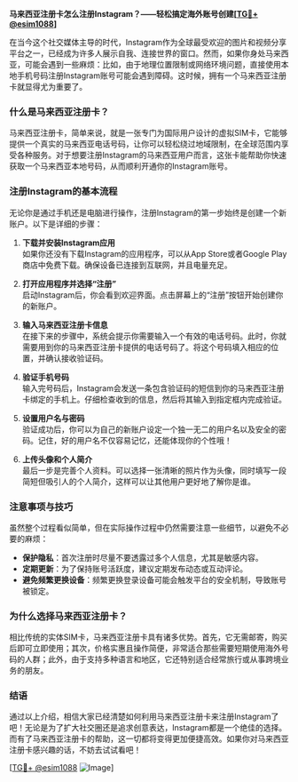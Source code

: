 **马来西亚注册卡怎么注册Instagram？——轻松搞定海外账号创建[[TG💪+ @esim1088](https://t.me/s/esim1088)]**

在当今这个社交媒体主导的时代，Instagram作为全球最受欢迎的图片和视频分享平台之一，已经成为许多人展示自我、连接世界的窗口。然而，如果你身处马来西亚，可能会遇到一些麻烦：比如，由于地理位置限制或网络环境问题，直接使用本地手机号码注册Instagram账号可能会遇到障碍。这时候，拥有一个马来西亚注册卡就显得尤为重要了。

### 什么是马来西亚注册卡？

马来西亚注册卡，简单来说，就是一张专门为国际用户设计的虚拟SIM卡，它能够提供一个真实的马来西亚电话号码，让你可以轻松绕过地域限制，在全球范围内享受各种服务。对于想要注册Instagram的马来西亚用户而言，这张卡能帮助你快速获取一个马来西亚本地号码，从而顺利开通你的Instagram账号。

### 注册Instagram的基本流程

无论你是通过手机还是电脑进行操作，注册Instagram的第一步始终是创建一个新账户。以下是详细的步骤：

1. **下载并安装Instagram应用**  
   如果你还没有下载Instagram的应用程序，可以从App Store或者Google Play商店中免费下载。确保设备已连接到互联网，并且电量充足。

2. **打开应用程序并选择“注册”**  
   启动Instagram后，你会看到欢迎界面。点击屏幕上的“注册”按钮开始创建你的新账户。

3. **输入马来西亚注册卡信息**  
   在接下来的步骤中，系统会提示你需要输入一个有效的电话号码。此时，你就需要用到你的马来西亚注册卡提供的电话号码了。将这个号码填入相应的位置，并确认接收验证码。

4. **验证手机号码**  
   输入完号码后，Instagram会发送一条包含验证码的短信到你的马来西亚注册卡绑定的手机上。仔细检查收到的信息，然后将其输入到指定框内完成验证。

5. **设置用户名与密码**  
   验证成功后，你可以为自己的新账户设定一个独一无二的用户名以及安全的密码。记住，好的用户名不仅容易记忆，还能体现你的个性哦！

6. **上传头像和个人简介**  
   最后一步是完善个人资料。可以选择一张清晰的照片作为头像，同时填写一段简短但吸引人的个人简介，这样可以让其他用户更好地了解你是谁。

### 注意事项与技巧

虽然整个过程看似简单，但在实际操作过程中仍然需要注意一些细节，以避免不必要的麻烦：

- **保护隐私**：首次注册时尽量不要透露过多个人信息，尤其是敏感内容。
- **定期更新**：为了保持账号活跃度，建议定期发布动态或互动评论。
- **避免频繁更换设备**：频繁更换登录设备可能会触发平台的安全机制，导致账号被锁定。

### 为什么选择马来西亚注册卡？

相比传统的实体SIM卡，马来西亚注册卡具有诸多优势。首先，它无需邮寄，购买后即可立即使用；其次，价格实惠且操作简便，非常适合那些需要短期使用海外号码的人群；此外，由于支持多种语言和地区，它还特别适合经常旅行或从事跨境业务的朋友。

### 结语

通过以上介绍，相信大家已经清楚如何利用马来西亚注册卡来注册Instagram了吧！无论是为了扩大社交圈还是追求创意表达，Instagram都是一个绝佳的选择。而有了马来西亚注册卡的帮助，这一切都将变得更加便捷高效。如果你对马来西亚注册卡感兴趣的话，不妨去试试看吧！

[[TG💪+ @esim1088](https://t.me/s/esim1088) ![Image](https://i.postimg.cc/4NQfJmqS/Snipaste-2025-05-13-00-14-12.png)]